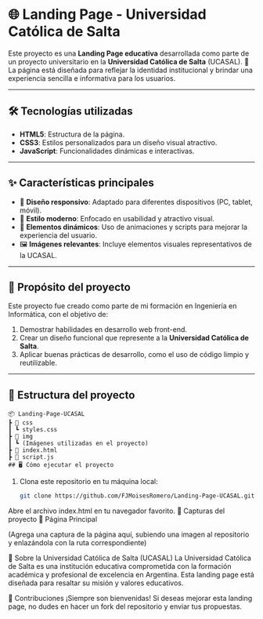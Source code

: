 
# 🌐 Landing Page - Universidad Católica de Salta

Este proyecto es una **Landing Page educativa** desarrollada como parte de un proyecto universitario en la **Universidad Católica de Salta** (UCASAL). 🚀  
La página está diseñada para reflejar la identidad institucional y brindar una experiencia sencilla e informativa para los usuarios.  

---

## 🛠️ Tecnologías utilizadas

- **HTML5**: Estructura de la página.  
- **CSS3**: Estilos personalizados para un diseño visual atractivo.  
- **JavaScript**: Funcionalidades dinámicas e interactivas.  

---

## ✨ Características principales

- 📄 **Diseño responsivo**: Adaptado para diferentes dispositivos (PC, tablet, móvil).  
- 🎨 **Estilo moderno**: Enfocado en usabilidad y atractivo visual.  
- 🌟 **Elementos dinámicos**: Uso de animaciones y scripts para mejorar la experiencia del usuario.  
- 🖼️ **Imágenes relevantes**: Incluye elementos visuales representativos de la UCASAL.  

---

## 🎯 Propósito del proyecto

Este proyecto fue creado como parte de mi formación en Ingeniería en Informática, con el objetivo de:  
1. Demostrar habilidades en desarrollo web front-end.  
2. Crear un diseño funcional que represente a la **Universidad Católica de Salta**.  
3. Aplicar buenas prácticas de desarrollo, como el uso de código limpio y reutilizable.  

---
## 📂 Estructura del proyecto

```plaintext
📦 Landing-Page-UCASAL
┣ 📂 css
┃ ┗ styles.css
┣ 📂 img
┃ ┗ (Imágenes utilizadas en el proyecto)
┣ 📄 index.html
┣ 📄 script.js 
## 🖥️ Cómo ejecutar el proyecto
```
1. Clona este repositorio en tu máquina local:
   ```bash
   git clone https://github.com/FJMoisesRomero/Landing-Page-UCASAL.git
Abre el archivo index.html en tu navegador favorito.
📸 Capturas del proyecto
🌟 Página Principal

(Agrega una captura de la página aquí, subiendo una imagen al repositorio y enlazándola con la ruta correspondiente)

🏫 Sobre la Universidad Católica de Salta (UCASAL)
La Universidad Católica de Salta es una institución educativa comprometida con la formación académica y profesional de excelencia en Argentina. Esta landing page está diseñada para resaltar su misión y valores educativos.

🤝 Contribuciones
¡Siempre son bienvenidas! Si deseas mejorar esta landing page, no dudes en hacer un fork del repositorio y enviar tus propuestas.
